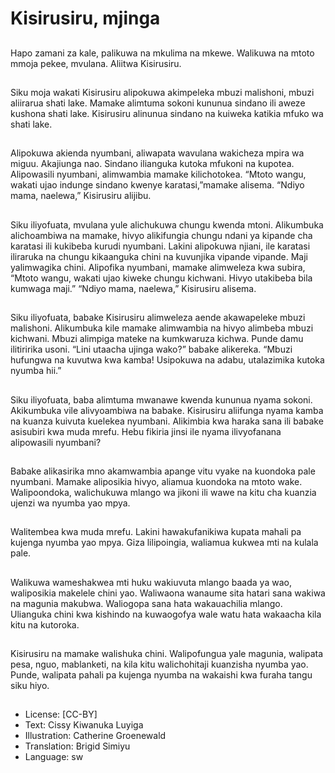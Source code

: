 # Kisirusiru, mjinga

##
Hapo zamani za kale, palikuwa na
mkulima na mkewe.
Walikuwa na mtoto mmoja pekee,
mvulana.
Aliitwa Kisirusiru.


##
Siku moja wakati Kisirusiru alipokuwa akimpeleka
mbuzi malishoni, mbuzi aliirarua shati lake.
Mamake alimtuma sokoni kununua sindano ili aweze
kushona shati lake.
Kisirusiru alinunua sindano na kuiweka katikia mfuko
wa shati lake.


##
Alipokuwa akienda nyumbani, aliwapata wavulana
wakicheza mpira wa miguu. Akajiunga nao.
Sindano ilianguka kutoka mfukoni na kupotea.
Alipowasili nyumbani, alimwambia mamake
kilichotokea.
“Mtoto wangu, wakati ujao indunge sindano kwenye
karatasi,”mamake alisema.
“Ndiyo mama, naelewa,” Kisirusiru alijibu.


##
Siku iliyofuata, mvulana yule alichukuwa chungu kwenda mtoni.
Alikumbuka alichoambiwa na mamake, hivyo alikifungia chungu
ndani ya kipande cha karatasi ili kukibeba kurudi nyumbani.
Lakini alipokuwa njiani, ile karatasi iliraruka na chungu kikaanguka
chini na kuvunjika vipande vipande. Maji yalimwagika chini.
Alipofika nyumbani, mamake alimweleza kwa subira, “Mtoto
wangu, wakati ujao kiweke chungu kichwani. Hivyo utakibeba bila
kumwaga maji.”
“Ndiyo mama, naelewa,” Kisirusiru alisema.


##

##
Siku iliyofuata, babake Kisirusiru alimweleza aende
akawapeleke mbuzi malishoni.
Alikumbuka kile mamake alimwambia na hivyo
alimbeba mbuzi kichwani. Mbuzi alimpiga mateke na
kumkwaruza kichwa. Punde damu ilitiririka usoni.
“Lini utaacha ujinga wako?” babake alikereka.
“Mbuzi hufungwa na kuvutwa kwa kamba!
Usipokuwa na adabu, utalazimika kutoka nyumba
hii.”


##
Siku iliyofuata, baba alimtuma mwanawe kwenda
kununua nyama sokoni.
Akikumbuka vile alivyoambiwa na babake. Kisirusiru
aliifunga nyama kamba na kuanza kuivuta kuelekea
nyumbani.
Alikimbia kwa haraka sana ili babake asisubiri kwa
muda mrefu.
Hebu fikiria jinsi ile nyama ilivyofanana alipowasili
nyumbani?


##
Babake alikasirika mno akamwambia apange vitu
vyake na kuondoka pale nyumbani.
Mamake aliposikia hivyo, aliamua kuondoka na mtoto
wake.
Walipoondoka, walichukuwa mlango wa jikoni ili
wawe na kitu cha kuanzia ujenzi wa nyumba yao
mpya.


##
Walitembea kwa muda mrefu.
Lakini hawakufanikiwa kupata
mahali pa kujenga nyumba yao
mpya.
Giza lilipoingia, waliamua kukwea
mti na kulala pale.


##
Walikuwa wameshakwea mti huku wakiuvuta mlango
baada ya wao, waliposikia makelele chini yao.
Waliwaona wanaume sita hatari sana wakiwa na
magunia makubwa.
Waliogopa sana hata wakauachilia mlango.
Ulianguka chini kwa kishindo na kuwaogofya wale
watu hata wakaacha kila kitu na kutoroka.


##
Kisirusiru na mamake walishuka
chini.
Walipofungua yale magunia,
walipata pesa, nguo, mablanketi, na
kila kitu walichohitaji kuanzisha
nyumba yao.
Punde, walipata pahali pa kujenga
nyumba na wakaishi kwa furaha
tangu siku hiyo.


##
* License: [CC-BY]
* Text: Cissy Kiwanuka Luyiga
* Illustration: Catherine Groenewald
* Translation: Brigid Simiyu
* Language: sw
